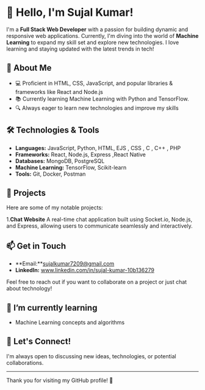 # 👋 Hello, I'm Sujal Kumar!  

I'm a **Full Stack Web Developer** with a passion for building dynamic and responsive web applications. Currently, I'm diving into the world of **Machine Learning** to expand my skill set and explore new technologies. I love learning and staying updated with the latest trends in tech!  

## 🚀 About Me  
  
- 💻 Proficient in HTML, CSS, JavaScript, and popular libraries & frameworks like React and Node.js  
- 📚 Currently learning Machine Learning with Python and TensorFlow. 
- 🔍 Always eager to learn new technologies and improve my skills  

## 🛠️ Technologies & Tools  

- **Languages:** JavaScript, Python, HTML, EJS , CSS , C , C++ , PHP  
- **Frameworks:** React, Node.js, Express ,React Native 
- **Databases:** MongoDB, PostgreSQL  
- **Machine Learning:** TensorFlow, Scikit-learn  
- **Tools:** Git, Docker, Postman  

## 🌟 Projects  

Here are some of my notable projects:  

1.**Chat Website**
   A real-time chat application built using Socket.io, Node.js, and Express, allowing users to communicate seamlessly and interactively. 


## 📫 Get in Touch  

- **Email:**sujalkumar7209@gmail.com
- **LinkedIn:** www.linkedin.com/in/sujal-kumar-10b136279

Feel free to reach out if you want to collaborate on a project or just chat about technology!  

## 🌱 I’m currently learning  

- Machine Learning concepts and algorithms  

## 💬 Let's Connect!  

I'm always open to discussing new ideas, technologies, or potential collaborations.

---  

Thank you for visiting my GitHub profile! 🚀
